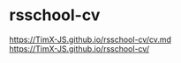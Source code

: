 # rsschool-cv
https://TimX-JS.github.io/rsschool-cv/cv.md  
https://TimX-JS.github.io/rsschool-cv/

